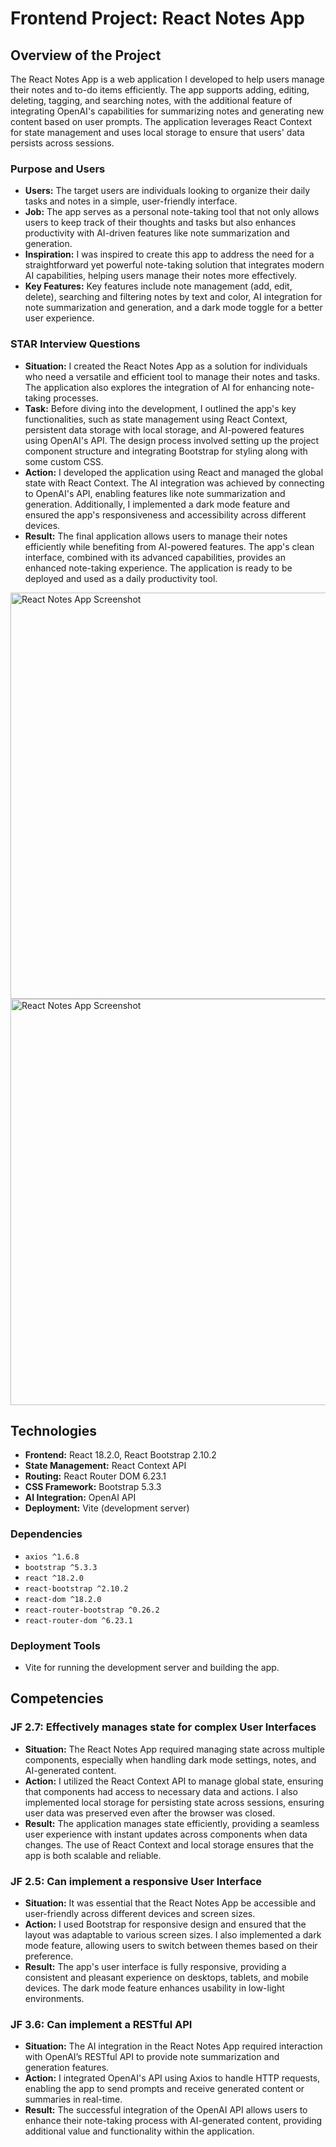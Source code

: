 # Frontend Project: React Notes App

## Overview of the Project

The React Notes App is a web application I developed to help users manage their notes and to-do items efficiently. The app supports adding, editing, deleting, tagging, and searching notes, with the additional feature of integrating OpenAI's capabilities for summarizing notes and generating new content based on user prompts. The application leverages React Context for state management and uses local storage to ensure that users' data persists across sessions.

### Purpose and Users

- **Users:** The target users are individuals looking to organize their daily tasks and notes in a simple, user-friendly interface.
- **Job:** The app serves as a personal note-taking tool that not only allows users to keep track of their thoughts and tasks but also enhances productivity with AI-driven features like note summarization and generation.
- **Inspiration:** I was inspired to create this app to address the need for a straightforward yet powerful note-taking solution that integrates modern AI capabilities, helping users manage their notes more effectively.
- **Key Features:** Key features include note management (add, edit, delete), searching and filtering notes by text and color, AI integration for note summarization and generation, and a dark mode toggle for a better user experience.

### STAR Interview Questions

- **Situation:** I created the React Notes App as a solution for individuals who need a versatile and efficient tool to manage their notes and tasks. The application also explores the integration of AI for enhancing note-taking processes.
- **Task:** Before diving into the development, I outlined the app's key functionalities, such as state management using React Context, persistent data storage with local storage, and AI-powered features using OpenAI's API. The design process involved setting up the project component structure and integrating Bootstrap for styling along with some custom CSS.
- **Action:** I developed the application using React and managed the global state with React Context. The AI integration was achieved by connecting to OpenAI's API, enabling features like note summarization and generation. Additionally, I implemented a dark mode feature and ensured the app's responsiveness and accessibility across different devices.
- **Result:** The final application allows users to manage their notes efficiently while benefiting from AI-powered features. The app's clean interface, combined with its advanced capabilities, provides an enhanced note-taking experience. The application is ready to be deployed and used as a daily productivity tool.


<img width="650" alt="React Notes App Screenshot" src="https://github.com/user-attachments/assets/11647d79-fce7-45bf-8ce0-891e61644222">
<img width="650" alt="React Notes App Screenshot" src="https://github.com/user-attachments/assets/160c0b19-9dcd-4bb4-b3e6-9e761a407ffa">


## Technologies

- **Frontend:** React 18.2.0, React Bootstrap 2.10.2
- **State Management:** React Context API
- **Routing:** React Router DOM 6.23.1
- **CSS Framework:** Bootstrap 5.3.3
- **AI Integration:** OpenAI API
- **Deployment:** Vite (development server)

### Dependencies

- `axios ^1.6.8`
- `bootstrap ^5.3.3`
- `react ^18.2.0`
- `react-bootstrap ^2.10.2`
- `react-dom ^18.2.0`
- `react-router-bootstrap ^0.26.2`
- `react-router-dom ^6.23.1`

### Deployment Tools

- Vite for running the development server and building the app.

## Competencies

### JF 2.7: Effectively manages state for complex User Interfaces

- **Situation:** The React Notes App required managing state across multiple components, especially when handling dark mode settings, notes, and AI-generated content.
- **Action:** I utilized the React Context API to manage global state, ensuring that components had access to necessary data and actions. I also implemented local storage for persisting state across sessions, ensuring user data was preserved even after the browser was closed.
- **Result:** The application manages state efficiently, providing a seamless user experience with instant updates across components when data changes. The use of React Context and local storage ensures that the app is both scalable and reliable.

### JF 2.5: Can implement a responsive User Interface

- **Situation:** It was essential that the React Notes App be accessible and user-friendly across different devices and screen sizes.
- **Action:** I used Bootstrap for responsive design and ensured that the layout was adaptable to various screen sizes. I also implemented a dark mode feature, allowing users to switch between themes based on their preference.
- **Result:** The app's user interface is fully responsive, providing a consistent and pleasant experience on desktops, tablets, and mobile devices. The dark mode feature enhances usability in low-light environments.

### JF 3.6: Can implement a RESTful API

- **Situation:** The AI integration in the React Notes App required interaction with OpenAI’s RESTful API to provide note summarization and generation features.
- **Action:** I integrated OpenAI's API using Axios to handle HTTP requests, enabling the app to send prompts and receive generated content or summaries in real-time.
- **Result:** The successful integration of the OpenAI API allows users to enhance their note-taking process with AI-generated content, providing additional value and functionality within the application.
